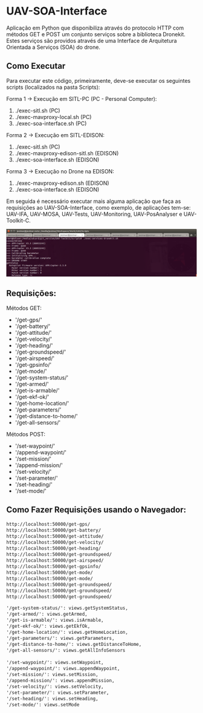 # UAV-SOA-Interface

Aplicação em Python que disponibiliza através do protocolo HTTP com métodos GET e POST um conjunto serviços sobre a biblioteca Dronekit. Estes serviços são providos através de uma Interface de Arquitetura Orientada a Serviços (SOA) do drone.

## Como Executar

Para executar este código, primeiramente, deve-se executar os seguintes scripts (localizados na pasta Scripts): 

Forma 1 -> Execução em SITL-PC (PC - Personal Computer):

1. ./exec-sitl.sh                    (PC)
2. ./exec-mavproxy-local.sh          (PC)
3. ./exec-soa-interface.sh           (PC)

Forma 2 -> Execução em SITL-EDISON:

1. ./exec-sitl.sh                    (PC)
2. ./exec-mavproxy-edison-sitl.sh    (EDISON)
3. ./exec-soa-interface.sh           (EDISON)

Forma 3 -> Execução no Drone na EDISON:

1. ./exec-mavproxy-edison.sh         (EDISON)
2. ./exec-soa-interface.sh           (EDISON)

Em seguida é necessário executar mais alguma aplicação que faça as requisições ao UAV-SOA-Interface, como exemplo, de aplicações tem-se: 
UAV-IFA, UAV-MOSA, UAV-Tests, UAV-Monitoring, UAV-PosAnalyser e UAV-Toolkit-C.

![](../Figures/exec-soa-interface.png)

## Requisições:

Métodos GET: 

* '/get-gps/'
* '/get-battery/'
* '/get-attitude/'
* '/get-velocity/'
* '/get-heading/'
* '/get-groundspeed/'
* '/get-airspeed/'
* '/get-gpsinfo/'
* '/get-mode/'
* '/get-system-status/'
* '/get-armed/'
* '/get-is-armable/'
* '/get-ekf-ok/'
* '/get-home-location/'
* '/get-parameters/'
* '/get-distance-to-home/'
* '/get-all-sensors/'

Métodos POST:

* '/set-waypoint/'
* '/append-waypoint/'
* '/set-mission/'
* '/append-mission/'
* '/set-velocity/'
* '/set-parameter/'
* '/set-heading/'
* '/set-mode/'

## Como Fazer Requisições usando o Navegador:

```
http://localhost:50000/get-gps/
http://localhost:50000/get-battery/
http://localhost:50000/get-attitude/
http://localhost:50000/get-velocity/
http://localhost:50000/get-heading/
http://localhost:50000/get-groundspeed/
http://localhost:50000/get-airspeed/
http://localhost:50000/get-gpsinfo/
http://localhost:50000/get-mode/
http://localhost:50000/get-mode/
http://localhost:50000/get-groundspeed/
http://localhost:50000/get-groundspeed/
http://localhost:50000/get-groundspeed/
```


    '/get-system-status/': views.getSystemStatus,
    '/get-armed/': views.getArmed,
    '/get-is-armable/': views.isArmable,
    '/get-ekf-ok/': views.getEkfOk,
    '/get-home-location/': views.getHomeLocation,
    '/get-parameters/': views.getParameters,
    '/get-distance-to-home/': views.getDistanceToHome,
    '/get-all-sensors/': views.getAllInfoSensors

    '/set-waypoint/': views.setWaypoint,
    '/append-waypoint/': views.appendWaypoint,
    '/set-mission/': views.setMission,
    '/append-mission/': views.appendMission,
    '/set-velocity/': views.setVelocity,
    '/set-parameter/': views.setParameter,
    '/set-heading/': views.setHeading,
    '/set-mode/': views.setMode
